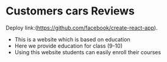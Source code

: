# Customers cars Reviews
Deploy link:(https://github.com/facebook/create-react-app).

<div>
  <ul>
    <li> This is a website which is based on education </li>
    <li>Here we provide education for class (9-10) </li>
    <li> Using this website students can easily enroll their courses </li>
 </ul>
</div>